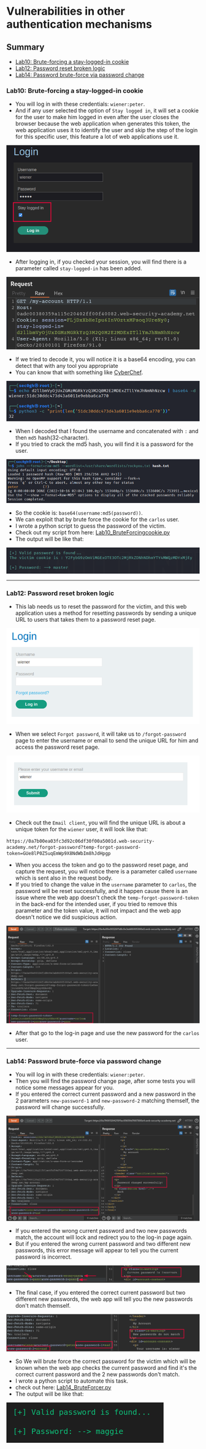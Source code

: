# Vulnerabilities in other authentication mechanisms
## Summary
- [Lab10: Brute-forcing a stay-logged-in cookie](#lab10-brute-forcing-a-stay-logged-in-cookie)
- [Lab12: Password reset broken logic](#lab12-password-reset-broken-logic)
- [Lab14: Password brute-force via password change](#lab14-password-brute-force-via-password-change)

### Lab10: Brute-forcing a stay-logged-in cookie
- You will log in with these credentials: `wiener:peter`.
- And if any user selected the option of `Stay logged in`, it will set a cookie for the user to make him logged in even after the user closes the browser because the web application when generates this token, the web application uses it to identify the user and skip the step of the login for this specific user, this feature a lot of web applications use it.

![Lab10_login.png](https://github.com/Sec0gh/Portswigger-Labs/blob/main/Authentication%20Labs/images/Lab10_login.png)
- After logging in, if you checked your session, you will find there is a parameter called `stay-logged-in` has been added.

![Lab10_cookies.png](https://github.com/Sec0gh/Portswigger-Labs/blob/main/Authentication%20Labs/images/Lab10_cookies.png)
- If we tried to decode it, you will notice it is a base64 encoding, you can detect that with any tool you appropriate
- You can know that with something like [CyberChef](https://gchq.github.io/CyberChef/).

![Lab10_decodeCookie.png](https://github.com/Sec0gh/Portswigger-Labs/blob/main/Authentication%20Labs/images/Lab10_decodeCookie.png)
- When I decoded that I found the username and concatenated with `:` and then `md5` hash(32-character).
- If you tried to crack the md5 hash, you will find it is a password for the user.

![Lab10_CrackTheHash.png](https://github.com/Sec0gh/Portswigger-Labs/blob/main/Authentication%20Labs/images/Lab10_CrackTheHash.png)
- So the cookie is: `base64(username:md5(password))`.
- We can exploit that by brute force the cookie for the `carlos` user.
- I wrote a python script to guess the password of the victim.
- Check out my script from here: [Lab10_BruteForcingcookie.py](https://github.com/Sec0gh/python-scripts/blob/main/Authentication%20scripts/Lab10_BruteForcingCookie.py)
- The output will be like that:

![Lab10_password&cookie.png](https://github.com/Sec0gh/Portswigger-Labs/blob/main/Authentication%20Labs/images/Lab10_password%26cookie.png)

----
### Lab12: Password reset broken logic
- This lab needs us to reset the password for the victim, and this web application uses a method for resetting passwords by sending a unique URL to users that takes them to a password reset page.

![Lab12_login.png](https://github.com/Sec0gh/Portswigger-Labs/blob/main/Authentication%20Labs/images/Lab12_login.png)
- When we select `Forgot password`, it will take us to `/forgot-password` page to enter the username or email to send the unique URL for him and access the password reset page.

![Lab12_enterUsername.png](https://github.com/Sec0gh/Portswigger-Labs/blob/main/Authentication%20Labs/images/Lab12_enterUsername.png)
- Check out the `Email client`, you will find the unique URL is about a unique token for the `wiener` user, it will look like that:
```
https://0a7b00ea03fc3d92c06df30f00a5001d.web-security-academy.net/forgot-password?temp-forgot-password-token=GUe8lP0Z5uqEmWp9X8NdWbIm8hJdHpgp
```
- When you access the token and go to the password reset page, and capture the request, you will notice there is a parameter called `username` which is sent also in the request body.
- If you tried to change the value in the `username` parameter to `carlos`, the password will be reset successfully, and it happen cause there is an issue where the web app doesn't check the `temp-forgot-password-token` in the back-end for the intended user, if you tried to remove this parameter and the token value, it will not impact and the web app doesn't notice we did suspicious action.

![Lab12_resetPassword.png](https://github.com/Sec0gh/Portswigger-Labs/blob/main/Authentication%20Labs/images/Lab12_resetPassword.png)
- After that go to the log-in page and use the new password for the `carlos` user.
---
### Lab14: Password brute-force via password change
- You will log in with these credentials: `wiener:peter`.
- Then you will find the password change page, after some tests you will notice some messages appear for you.
- If you entered the correct current password and a new password in the 2 parameters `new-password-1` and `new-password-2` matching themself, the password will change successfully.

![Lab14_changedSuccessfully.png](https://github.com/Sec0gh/Portswigger-Labs/blob/main/Authentication%20Labs/images/Lab14_changedSuccessfully.png)
- If you entered the wrong current password and two new passwords match, the account will lock and redirect you to the log-in page again.
- But if you entered the wrong current password and two different new passwords, this error message will appear to tell you the current password is incorrect.

![Lab14_passwordIncorrect.png](https://github.com/Sec0gh/Portswigger-Labs/blob/main/Authentication%20Labs/images/Lab14_passwordIncorrect.png)
- The final case, if you entered the correct current password but two different new passwords, the web app will tell you the new passwords don't match themself.

![Lab14_doesn'tmatch.png](https://github.com/Sec0gh/Portswigger-Labs/blob/main/Authentication%20Labs/images/Lab14_doesn'tmatch.png)
- So We will brute force the correct password for the victim which will be known when the web app checks the current password and find it's the correct current password and the 2 new passwords don't match.
- I wrote a python script to automate this task.
- check out here: [Lab14_BruteForcer.py](https://github.com/Sec0gh/python-scripts/blob/main/Authentication%20scripts/Lab14_BruteForcer.py)
- The output will be like that:

![Lab14_thePassword.png](https://github.com/Sec0gh/Portswigger-Labs/blob/main/Authentication%20Labs/images/Lab14_thePassword.png)
